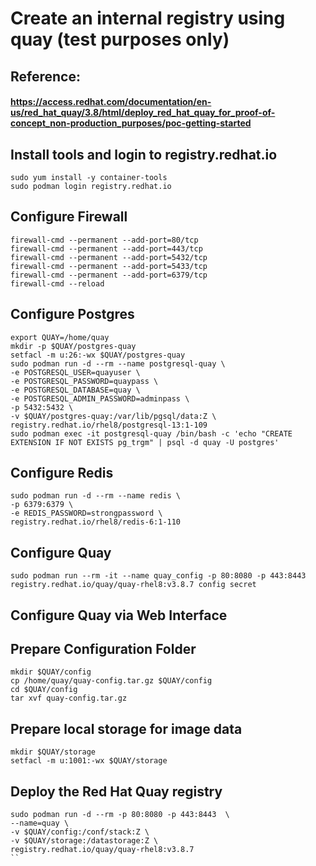 # Create an internal registry using quay (test purposes only) #
## Reference: ##
#### https://access.redhat.com/documentation/en-us/red_hat_quay/3.8/html/deploy_red_hat_quay_for_proof-of-concept_non-production_purposes/poc-getting-started ####
## Install tools and login to registry.redhat.io ##
```
sudo yum install -y container-tools
sudo podman login registry.redhat.io
```

## Configure Firewall ##
```
firewall-cmd --permanent --add-port=80/tcp
firewall-cmd --permanent --add-port=443/tcp
firewall-cmd --permanent --add-port=5432/tcp
firewall-cmd --permanent --add-port=5433/tcp
firewall-cmd --permanent --add-port=6379/tcp
firewall-cmd --reload
```
## Configure Postgres ##
```
export QUAY=/home/quay
mkdir -p $QUAY/postgres-quay
setfacl -m u:26:-wx $QUAY/postgres-quay
sudo podman run -d --rm --name postgresql-quay \
-e POSTGRESQL_USER=quayuser \
-e POSTGRESQL_PASSWORD=quaypass \
-e POSTGRESQL_DATABASE=quay \
-e POSTGRESQL_ADMIN_PASSWORD=adminpass \
-p 5432:5432 \
-v $QUAY/postgres-quay:/var/lib/pgsql/data:Z \
registry.redhat.io/rhel8/postgresql-13:1-109
sudo podman exec -it postgresql-quay /bin/bash -c 'echo "CREATE EXTENSION IF NOT EXISTS pg_trgm" | psql -d quay -U postgres'
```

## Configure Redis
```
sudo podman run -d --rm --name redis \
-p 6379:6379 \
-e REDIS_PASSWORD=strongpassword \
registry.redhat.io/rhel8/redis-6:1-110
```

## Configure Quay
```
sudo podman run --rm -it --name quay_config -p 80:8080 -p 443:8443 registry.redhat.io/quay/quay-rhel8:v3.8.7 config secret
```

## Configure Quay via Web Interface ##

## Prepare Configuration Folder ##
```
mkdir $QUAY/config
cp /home/quay/quay-config.tar.gz $QUAY/config
cd $QUAY/config
tar xvf quay-config.tar.gz
```

## Prepare local storage for image data ##
```
mkdir $QUAY/storage
setfacl -m u:1001:-wx $QUAY/storage
```

## Deploy the Red Hat Quay registry ##
```
sudo podman run -d --rm -p 80:8080 -p 443:8443  \
--name=quay \
-v $QUAY/config:/conf/stack:Z \
-v $QUAY/storage:/datastorage:Z \
registry.redhat.io/quay/quay-rhel8:v3.8.7
``

